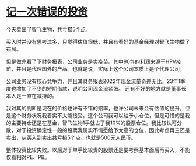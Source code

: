 # [记一次错误的投资](https://github.com/yuuko0623/life/issues/9)

今天卖出了智飞生物，共亏损5个点。

买入时并没有思考过多，只觉得估值很低，并且有看好的基金经理对智飞生物做了布局。

但是做完看了下财务报表，公司业务是卖疫苗。其中90%的利润来源于HPV疫苗，并且是代理国外的产品。也就是说，实际上这个公司本质上是个代理公司。

公司业务没有核心竞争力，并且其财务报表2022年现金流量奇差无比。23年1季度也增加了不少的短期借款，说明公司现金流紧张。
还有不好的地方就是董事长本人是一直在减持的。

我对其的判断是现在的价格也许有不错的赔率，也许公司未来会有估值的提升，但是这个财务状况我着实不太能接受。这个公司我可以给予小仓位，但是可惜的是我的主要持仓还是在基金，智飞生物1手就占了我10%的股票仓位。我比较认可分散，对于投资确定性一般的股票我属实不情愿给予太高的仓位，因此考虑再三还是卖出，从买入到卖出共亏损5个点，也就是500元人民币。

整体投资比较失败。以后对于单手比较贵的股票还是要考察基本面后再买入，不能仅看相对PE、PB。